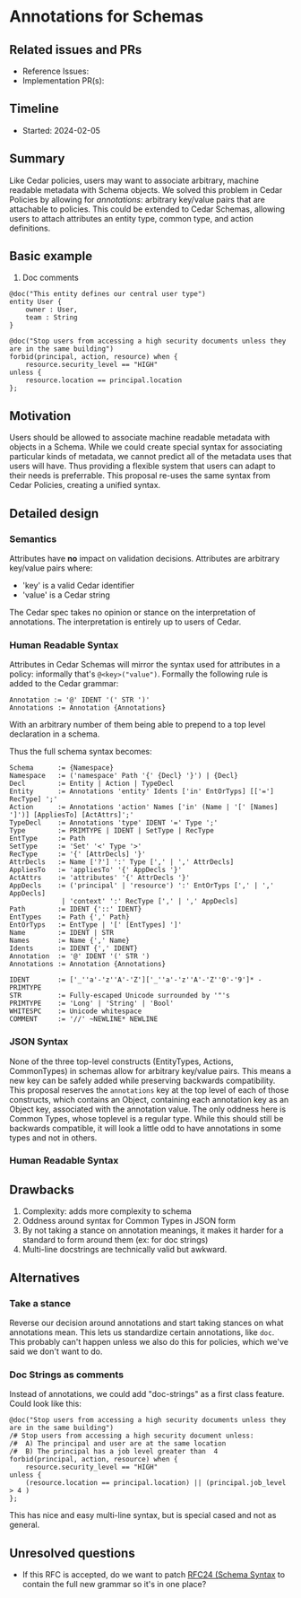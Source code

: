 # Annotations for Schemas 

## Related issues and PRs

- Reference Issues: 
- Implementation PR(s): 

## Timeline

- Started: 2024-02-05

## Summary

Like Cedar policies, users may want to associate arbitrary, machine readable metadata with Schema objects.
We solved this problem in Cedar Policies by allowing for *annotations*: arbitrary key/value pairs that are attachable to policies.
This could be extended to Cedar Schemas, allowing users to attach attributes an entity type, common type, and action definitions.


## Basic example

1. Doc comments
```
@doc("This entity defines our central user type")
entity User { 
    owner : User,
    team : String
}
```

```
@doc("Stop users from accessing a high security documents unless they are in the same building")
forbid(principal, action, resource) when {
    resource.security_level == "HIGH"
unless {
    resource.location == principal.location
};
```

## Motivation

Users should be allowed to associate machine readable metadata with objects in a Schema.
While we could create special syntax for associating particular kinds of metadata, we cannot
predict all of the metadata uses that users will have. 
Thus providing a flexible system that users can adapt to their needs is preferrable.
This proposal re-uses the same syntax from Cedar Policies, creating a unified syntax.


## Detailed design

### Semantics
Attributes have **no** impact on validation decisions. 
Attributes are arbitrary key/value pairs where:
* 'key' is a valid Cedar identifier
* 'value' is a Cedar string


The Cedar spec takes no opinion or stance on the interpretation of annotations.
The interpretation is entirely up to users of Cedar.

### Human Readable Syntax
Attributes in Cedar Schemas will mirror the syntax used for attributes in a policy: informally that's `@<key>("value")`.
Formally the following rule is added to the Cedar grammar: 
```
Annotation := '@' IDENT '(' STR ')'
Annotations := Annotation {Annotations}
```
With an arbitrary number of them being able to prepend to a top level declaration in a schema.

Thus the full schema syntax becomes:
```
Schema      := {Namespace}
Namespace   := ('namespace' Path '{' {Decl} '}') | {Decl}
Decl        := Entity | Action | TypeDecl
Entity      := Annotations 'entity' Idents ['in' EntOrTyps] [['='] RecType] ';'
Action      := Annotations 'action' Names ['in' (Name | '[' [Names] ']')] [AppliesTo] [ActAttrs]';'
TypeDecl    := Annotations 'type' IDENT '=' Type ';'
Type        := PRIMTYPE | IDENT | SetType | RecType
EntType     := Path
SetType     := 'Set' '<' Type '>'
RecType     := '{' [AttrDecls] '}'
AttrDecls   := Name ['?'] ':' Type [',' | ',' AttrDecls]
AppliesTo   := 'appliesTo' '{' AppDecls '}'
ActAttrs    := 'attributes' '{' AttrDecls '}'
AppDecls    := ('principal' | 'resource') ':' EntOrTyps [',' | ',' AppDecls]
             | 'context' ':' RecType [',' | ',' AppDecls]
Path        := IDENT {'::' IDENT}
EntTypes    := Path {',' Path}
EntOrTyps   := EntType | '[' [EntTypes] ']'
Name        := IDENT | STR
Names       := Name {',' Name}
Idents      := IDENT {',' IDENT}
Annotation  := '@' IDENT '(' STR ')
Annotations := Annotation {Annotations}

IDENT       := ['_''a'-'z''A'-'Z']['_''a'-'z''A'-'Z''0'-'9']* - PRIMTYPE
STR         := Fully-escaped Unicode surrounded by '"'s
PRIMTYPE    := 'Long' | 'String' | 'Bool'
WHITESPC    := Unicode whitespace
COMMENT     := '//' ~NEWLINE* NEWLINE
```

### JSON Syntax
None of the three top-level constructs (EntityTypes, Actions, CommonTypes) in schemas allow for arbitrary key/value pairs. 
This means a new key can be safely added while preserving backwards compatibility.
This proposal reserves the `annotations` key at the top level of each of those constructs, which contains an Object, containing each annotation key as an Object key, associated with the annotation value.
The only oddness here is Common Types, whose toplevel is a regular type. While this should still be backwards compatible, it will look a little odd to have annotations in some types and not in others.

### Human Readable Syntax

## Drawbacks

1. Complexity: adds more complexity to schema
2. Oddness around syntax for Common Types in JSON form
3. By not taking a stance on annotation meanings, it makes it harder for a standard to form around them (ex: for doc strings)
4. Multi-line docstrings are technically valid but awkward.

## Alternatives

### Take a stance
Reverse our decision around annotations and start taking stances on what annotations mean.
This lets us standardize certain annotations, like `doc`. 
This probably can't happen unless we also do this for policies, which we've said we don't want to do.
### Doc Strings as comments
Instead of annotations, we could add "doc-strings" as a first class feature.
Could look like this:
```
@doc("Stop users from accessing a high security documents unless they are in the same building")
/# Stop users from accessing a high security document unless:
/#  A) The principal and user are at the same location
/#  B) The principal has a job level greater than  4
forbid(principal, action, resource) when {
    resource.security_level == "HIGH"
unless {
    (resource.location == principal.location) || (principal.job_level > 4 )
};
```
This has nice and easy multi-line syntax, but is special cased and not as general.

## Unresolved questions

* If this RFC is accepted, do we want to patch [RFC24 (Schema Syntax](https://github.com/cedar-policy/rfcs/issues/24") to contain the full new grammar so it's in one place?
